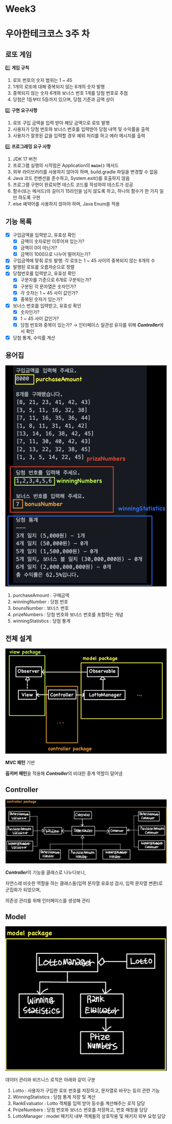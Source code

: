 # Week3

# **우아한테크코스 3주 차**

## **로또 게임**

<aside>

1️⃣ **게임 규칙**

</aside>

1. 로또 번호의 숫자 범위는 1 ~ 45
2. 1개의 로또에 대해 중복되지 않는 6개의 숫자 발행
3. 중복되지 않는 숫자 6개와 보너스 번호 1개를 당첨 번호로 추첨
4. 당첨은 1등부터 5등까지 있으며, 당첨 기준과 금액 상이

<aside>

2️⃣ **구현 요구사항**

</aside>

1. 로또 구입 금액을 입력 받아 해당 금액으로 로또 발행
2. 사용자가 당첨 번호와 보너스 번호를 입력받아 당첨 내역 및 수익률을 출력
3. 사용자가 잘못된 값을 입력할 경우 예외 처리를 하고 에러 메시지를 출력

<aside>

3️⃣ **프로그래밍 요구 사항**

</aside>

1. JDK 17 버전
2. 프로그램 실행의 시작점은 Application의 **`main()`** 메서드
3. 외부 라이브러리를 사용하지 않아야 하며, build.gradle 파일을 변경할 수 없음
4. Java 코드 컨벤션을 준수하고, System.exit()를 호출하지 않음
5. 프로그램 구현이 완료되면 테스트 코드를 작성하여 테스트가 성공
6. 함수(또는 메서드)의 길이가 15라인을 넘지 않도록 하고, 하나의 함수가 한 가지 일만 하도록 구현
7. else 예약어를 사용하지 않아야 하며, Java Enum을 적용

## **기능 목록**

- [x]  구입금액을 입력받고, 유효성 확인
    - [x]  금액이 숫자로만 이루어져 있는가?
    - [x]  금액이 0이 아닌가?
    - [x]  금액이 1000으로 나누어 떨어지는가?
- [x]  구입금액에 맞춰 로또 발행: 각 로또는 1 ~ 45 사이의 중복되지 않는 6개의 수
- [x]  발행된 로또를 오름차순으로 정렬
- [x]  당첨번호를 입력받고, 유효성 확인
    - [x]  구분자를 기준으로 6개로 구분되는가?
    - [x]  구분된 각 문자열은 숫자인가?
    - [x]  각 숫자는 1 ~ 45 사이 값인가?
    - [x]  중복된 숫자가 있는가?
- [x]  보너스 번호를 입력받고, 유효성 확인
    - [x]  숫자인가?
    - [x]  1 ~ 45 사이 값인가?
    - [x]  당첨 번호와 중복이 있는가? → 인터페이스 일관성 유지를 위해 ***Controller***에서 확인
- [x]  당첨 통계, 수익률 계산

## 용어집

![Untitled](./images/glossary.png)

1. purchaseAmount : 구매금액
2. winningNumber : 당첨 번호
3. bounsNumber : 보너스 번호
4. prizeNumbers : 당첨 번호와 보너스 번호를 포함하는 개념
5. winningStatistics : 당첨 통계

## 전체 설계

![Untitled](./images/designStructure.png)

**MVC 패턴** 기반

**옵저버 패턴**을 적용해 ***Controller***의 비대한 중계 역할이 덜어냄

## Controller

![Untitled](./images/controllerPackage.png)

***Controller***의 기능을 클래스로 나누다보니,

자연스레 비슷한 역할을 하는 클래스들(입력 문자열 유효성 검사, 입력 문자열 변환)로 군집화가 되었으며,

의존성 관리를 위해 인터페이스를 생성해 관리

## Model

![Untitled](./images/modelPackage.png)

데이터 관리와 비즈니스 로직은 아래와 같이 구분

1. Lotto : 사용자가 구입한 로또 번호를 저장하고, 문자열로 바꾸는 등의 관련 기능
2. WinningStatistics : 당첨 통계 저장 및 계산
3. RankEvaluator : Lotto 객체를 입력 받아 등수를 계산해주는 로직 담당
4. PrizeNumbers : 당첨 번호와 보너스 번호를 저장하고, 번호 매칭을 담당
5. LottoManager : model 패키지 내부 객체들의 상호작용 및 패키지 외부 요청 담당